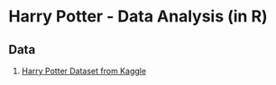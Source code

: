 # Harry Potter - Data Analysis (in R)

## Data

1. [Harry Potter Dataset from Kaggle](https://www.kaggle.com/datasets/gulsahdemiryurek/harry-potter-dataset?select=Harry+Potter+1.csv)
